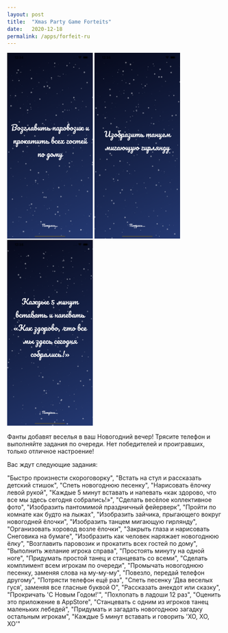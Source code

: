 ```yaml
---
layout: post
title:  "Xmas Party Game Forteits"
date:   2020-12-18
permalink: /apps/forfeit-ru
---
```

<img src="/assets/images/forfeit/4.png" width="200"/>
<img src="/assets/images/forfeit/5.png" width="200"/>
<img src="/assets/images/forfeit/6.png" width="200"/>

Фанты добавят веселья в ваш Новогодний вечер! Трясите телефон и выполняйте задания по очереди. Нет победителей и проигравших, только отличное настроение!

Вас ждут следующие задания:

"Быстро произнести скороговорку",
"Встать на стул и рассказать детский стишок",
"Спеть новогоднюю песенку",
"Нарисовать ёлочку левой рукой",
"Каждые 5 минут вставать и напевать «как здорово, что все мы здесь сегодня собрались!»",
"Сделать весёлое коллективное фото",
"Изобразить пантомимой праздничный фейерверк",
"Пройти по комнате как будто на лыжах",
"Изобразить зайчика, прыгающего вокруг новогодней ёлочки",
"Изобразить танцем мигающую гирлянду",
"Организовать хоровод возле ёлочки",
"Закрыть глаза и нарисовать Снеговика на бумаге",
"Изобразить как человек наряжает новогоднюю ёлку",
"Возглавить паровозик и прокатить всех гостей по дому",
"Выполнить желание игрока справа",
"Простоять минуту на одной ноге",
"Придумать простой танец и станцевать со всеми",
"Сделать комплимент всем игрокам по очереди",
"Промычать новогоднюю песенку, заменяя слова на му-му-му",
"Повезло, передай телефон другому",
"Потрясти телефон ещё раз",
"Спеть песенку 'Два веселых гуся', заменяя все гласные буквой О",
"Рассказать анекдот или сказку",
"Прокричать 'С Новым Годом!'",
"Похлопать в ладоши 12 раз",
"Оценить это приложение в AppStore",
"Станцевать с одним из игроков танец маленьких лебедей",
"Придумать и загадать новогоднюю загадку остальным игрокам",
"Каждые 5 минут вставать и говорить 'ХО, ХО, ХО'"
